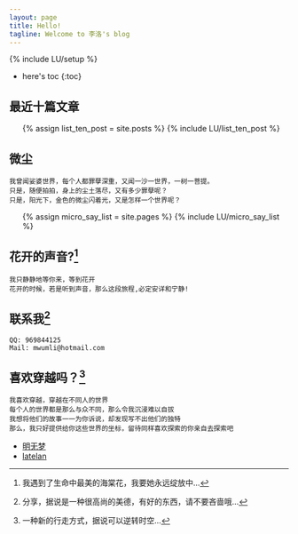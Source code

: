 ```yaml
---
layout: page
title: Hello!
tagline: Welcome to 李洛's blog
---
```

{% include LU/setup %}

* here's toc
{:toc}

## 最近十篇文章

<ul>
{% assign list_ten_post = site.posts %}
{% include LU/list_ten_post %}
</ul>

## 微尘  

	我曾闻娑婆世界，每个人都罪孽深重，又闻一沙一世界，一树一菩提。
	只是，随便拍拍，身上的尘土落尽，又有多少罪孽呢？
	只是，阳光下，金色的微尘闪着光，又是怎样一个世界呢？

<ul>
{% assign micro_say_list = site.pages %}
{% include LU/micro_say_list %}
</ul>

## 花开的声音?[^hxkd]  

	我只静静地等你来，等到花开
	花开的时候，若是听到声音，那么这段旅程,必定安详和宁静!
	
[^hxkd]: 我遇到了生命中最美的海棠花，我要她永远绽放中...

## 联系我[^lmxiwo]  

	QQ: 969844125
	Mail: mwumli@hotmail.com

[^lmxiwo]: 分享，据说是一种很高尚的美德，有好的东西，请不要吝啬哦...  

## 喜欢穿越吗？[^iryt]  

	我喜欢穿越，穿越在不同人的世界  
	每个人的世界都是那么与众不同，那么令我沉浸难以自拔
	我想将他们的故事一一为你诉说，却发现写不出他们的独特
	那么，我只好提供给你这些世界的坐标，留待同样喜欢探索的你亲自去探索吧  

[^iryt]:一种新的行走方式，据说可以逆转时空...

* [明无梦][Susu]
* [latelan][ZhangLingjun]

[Susu]:http://www.dreamxu.com/ "明无梦"
[ZhangLingjun]:http://latelan.github.io "latelan's blog"
